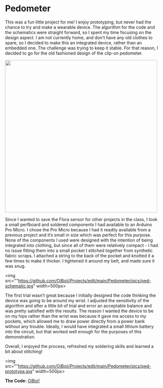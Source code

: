 # Pedometer

This was a fun little project for me! I enjoy prototyping, but never had the chance to try and make a wearable device. The algorithm for the code and the schematics were straight forward, so I spent my time focusing on the design aspect. I am not currently home, and don’t have any old clothes to spare, so I decided to make this an integrated device, rather than an embedded one. The challenge was trying to keep it stable. For that reason, I decided to go for the old fashioned design of the clip-on pedometer.

<img src="https://github.com/OiBoii/Projects/edit/main/Pedometer/pics/ped-plan.jpg" width=500px>

Since I wanted to save the Flora sensor for other projects in the class, I took a small perfboard and soldered components I had available to an Arduino Pro Micro. I chose the Pro Micro because I had it readily available from a previous project and it’s small in size which was perfect for this purpose. None of the components I used were designed with the intention of being integrated into clothing, but since all of them were relatively compact - I had no issue fitting them into a small pocket I stitched together from synthetic fabric scraps. I attached a string to the back of the pocket and knotted it a few times to make it thicker. I tightened it around my belt, and made sure it was snug. 

<img src=""https://github.com/OiBoii/Projects/edit/main/Pedometer/pics/ped-schematic.jpg" width=500px>

The first trial wasn’t great because I initially designed the code thinking the device was going to be around my wrist. I adjusted the sensitivity of the algorithm and after a little bit of trial and error an acceptable balance and was pretty satisfied with the results. The reason I wanted the device to be on my hips rather than the wrist was because it gave me access to my pockets, which allowed me to draw power directly from a power bank without any trouble. Ideally, I would have integrated a small lithium battery into the circuit, but that worked well enough for the purposes of this demonstration.

Overall, I enjoyed the process, refreshed my soldering skills and learned a bit about stitching!

<img src=""https://github.com/OiBoii/Projects/edit/main/Pedometer/pics/ped-prototype.jpg" width=500px>

**The Code:** [OiBoi!](https://github.com/OiBoii/Projects/edit/main/Pedometer/pedometer.ino)
